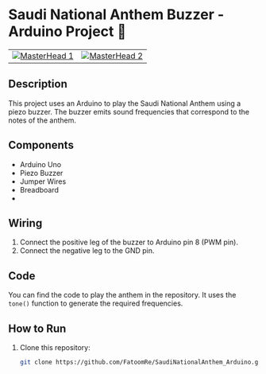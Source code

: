 # Saudi National Anthem Buzzer - Arduino Project 💚

<table>
  <tr>
    <td>
      <a href="https://FatoomRe.io">
        <img src="https://cdn.pixabay.com/animation/2022/09/08/04/49/04-49-32-19_512.gif" alt="MasterHead 1">
      </a>
    </td>
    <td>
      <a href="https://FatoomRe.io">
        <img src="https://media4.giphy.com/media/v1.Y2lkPTc5MGI3NjExNTFoYmN5NzMweHVtNWVrNHozcjNndGJ3cmFnZmhkZHNwMGs0N21zdiZlcD12MV9pbnRlcm5hbF9naWZfYnlfaWQmY3Q9Zw/mFDWuDppjQJjite6FS/200.webp" alt="MasterHead 2">
      </a>
    </td>
  </tr>
</table>


## Description
This project uses an Arduino to play the Saudi National Anthem using a piezo buzzer. The buzzer emits sound frequencies that correspond to the notes of the anthem.

## Components
- Arduino Uno 
- Piezo Buzzer
- Jumper Wires
- Breadboard
- 
## Wiring
1. Connect the positive leg of the buzzer to Arduino pin 8 (PWM pin).
2. Connect the negative leg to the GND pin.

## Code
You can find the code to play the anthem in the repository. It uses the `tone()` function to generate the required frequencies.

## How to Run
1. Clone this repository:
   ```bash
   git clone https://github.com/FatoomRe/SaudiNationalAnthem_Arduino.git
